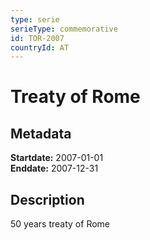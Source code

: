 ```yaml
---
type: serie
serieType: commemorative
id: TOR-2007
countryId: AT
---
```


# Treaty of Rome

## Metadata

**Startdate:** 2007-01-01\
**Enddate:** 2007-12-31

## Description

50 years treaty of Rome

